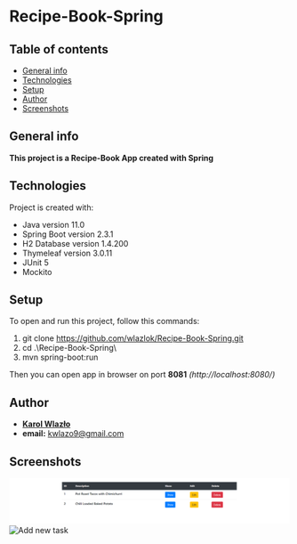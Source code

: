 # Recipe-Book-Spring
## Table of contents
* [General info](#general-info)
* [Technologies](#technologies)
* [Setup](#setup)
* [Author](#author)
* [Screenshots](#screenshots)

## General info
**This project is a Recipe-Book App created with Spring**

## Technologies
Project is created with:
* Java version 11.0
* Spring Boot version 2.3.1
* H2 Database version 1.4.200
* Thymeleaf version 3.0.11
* JUnit 5
* Mockito 

## Setup
To open and run this project, follow this commands:
1. git clone https://github.com/wlazlok/Recipe-Book-Spring.git
2. cd .\Recipe-Book-Spring\
3. mvn spring-boot:run

Then you can open app in browser on port **8081** *(http://localhost:8080/)*

## Author
* **[Karol Wlazło](https://github.com/wlazlok)**
* **email:** kwlazo9@gmail.com

## Screenshots
![Index page](./images/index.PNG)
![Add new task](./images/addTask.PNG)
